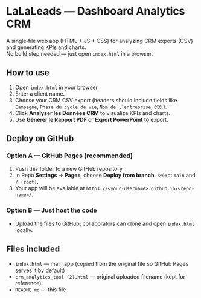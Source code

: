 
# LaLaLeads — Dashboard Analytics CRM

A single‑file web app (HTML + JS + CSS) for analyzing CRM exports (CSV) and generating KPIs and charts.  
No build step needed — just open `index.html` in a browser.

## How to use
1. Open `index.html` in your browser.
2. Enter a client name.
3. Choose your CRM CSV export (headers should include fields like `Campagne`, `Phase du cycle de vie`, `Nom de l'entreprise`, etc.).
4. Click **Analyser les Données CRM** to visualize KPIs and charts.
5. Use **Générer le Rapport PDF** or **Export PowerPoint** to export.

## Deploy on GitHub
### Option A — GitHub Pages (recommended)
1. Push this folder to a new GitHub repository.
2. In Repo **Settings → Pages**, choose **Deploy from branch**, select `main` and `/ (root)`.
3. Your app will be available at `https://<your-username>.github.io/<repo-name>/`.

### Option B — Just host the code
- Upload the files to GitHub; collaborators can clone and open `index.html` locally.

## Files included
- `index.html` — main app (copied from the original file so GitHub Pages serves it by default)
- `crm_analytics_tool (2).html` — original uploaded filename (kept for reference)
- `README.md` — this file
